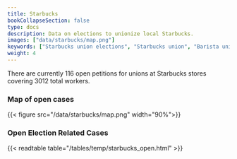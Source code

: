 ```yaml
---
title: Starbucks
bookCollapseSection: false
type: docs
description: Data on elections to unionize local Starbucks.
images: ["data/starbucks/map.png"]
keywords: ["Starbucks union elections", "Starbucks union", "Barista union"]
weight: 4
---
```


There are currently 116 open petitions for unions at Starbucks stores covering 3012 total workers.
### Map of open cases
{{< figure
    src="/data/starbucks/map.png"
    width="90%">}}

### Open Election Related Cases
{{< readtable table="/tables/temp/starbucks_open.html" >}}

